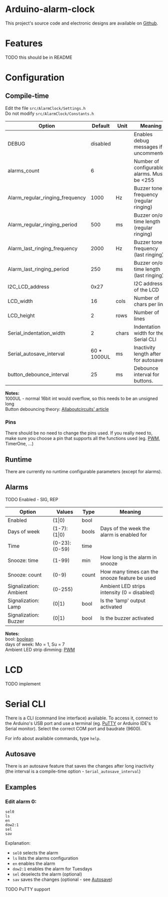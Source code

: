 # Arduino-alarm-clock
This project's source code and electronic designs are available on [Github][Github repo].

# Features
TODO this should be in README

# Configuration
## Compile-time
Edit the file `src/AlarmClock/Settings.h`  
Do not modify `src/AlarmClock/Constants.h`

| Option                          | Default     | Unit  | Meaning                                     |
| ------------------------------- | ----------- | ----- | ------------------------------------------- |
| DEBUG                           | disabled    |       | Enables debug messages if uncommented       |
| alarms_count                    | 6           |       | Number of configurable alarms. Must be <255 |
| Alarm_regular_ringing_frequency | 1000        | Hz    | Buzzer tone frequency (regular ringing)     |
| Alarm_regular_ringing_period    | 500         | ms    | Buzzer on/off time length (regular ringing) |
| Alarm_last_ringing_frequency    | 2000        | Hz    | Buzzer tone frequency (last ringing)        |
| Alarm_last_ringing_period       | 250         | ms    | Buzzer on/off time length (last ringing)    |
| I2C_LCD_address                 | 0x27        |       | I2C address of the LCD                      |
| LCD_width                       | 16          | cols  | Number of chars per line                    |
| LCD_height                      | 2           | rows  | Number of lines                             |
| Serial_indentation_width        | 2           | chars | Indentation width for the Serial CLI        |
| Serial_autosave_interval        | 60 * 1000UL | ms    | Inactivity length after for autosave        |
| button_debounce_interval        | 25          | ms    | Debounce interval for buttons.

**Notes:**  
1000UL - normal 16bit int would overflow, so this needs to be an unsigned long  
Button debouncing theory: [Allaboutcircuits' article][Allaboutcircuits debounce]

### Pins
There should be no need to change the pins used.
If you really need to, make sure you choose a pin that
supports all the functions used (eg. [PWM][Arduino PWM], TimerOne, ...)

## Runtime
There are currently no runtime configurable parameters (except for alarms).

## Alarms
TODO Enabled - SIG, REP

| Option                          | Values        | Type  | Meaning                                       |
| ------------------------------- | ------------- | ----- | --------------------------------------------- |
| Enabled                         | (1\|0)        | bool  |                                               |
| Days of week                    | (1-7):(1\|0)  | bools | Days of the week the alarm is enabled for     |
| Time                            | (0-23):(0-59) | time  |                                               |
| Snooze: time                    | (1-99)        | min   | How long is the alarm in snooze               |
| Snooze: count                   | (0-9)         | count | How many times can the snooze feature be used |
| Signalization: Ambient          | (0-255)       |       | Ambient LED strips intensity (0 = disabled)   |
| Signalization: Lamp             | (0\|1)        | bool  | Is the 'lamp' output activated                |
| Signalization: Buzzer           | (0\|1)        | bool  | Is the buzzer activated                       |


**Notes:**  
bool: [boolean][Wikipedia boolean]  
days of week: Mo = 1, Su = 7  
Ambient LED strip dimming: [PWM][Wikipedia PWM]

# LCD
TODO implement

# Serial CLI
There is a CLI (command line interface) available. To access it, connect to the Arduino's USB
port and use a terminal (eg. [PuTTY] or Arduino IDE's Serial monitor). Select the correct
COM port and baudrate (9600).

For info about available commands, type `help`.

## Autosave
There is an autosave feature that saves the changes after long inactivity
(the interval is a compile-time option - `Serial_autosave_interval`)

## Examples
### Edit alarm 0:
```
sel0
ls
en
dow2:1
sel
sav
```

Explanation:
- `sel0` selects the alarm
- `ls` lists the alarms configuration
- `en` enables the alarm
- `dow2:1` enables the alarm for Tuesdays
- `sel` deselects the alarm (optional)
- `sav` saves the changes (optional - see [Autosave](#autosave))


TODO PuTTY support

[Github repo]: https://github.com/ondras12345/Arduino-alarm-clock
[Arduino PWM]: https://www.arduino.cc/reference/en/language/functions/analog-io/analogwrite/
[Allaboutcircuits debounce]: https://www.allaboutcircuits.com/technical-articles/switch-bounce-how-to-deal-with-it/
[Wikipedia PWM]: https://en.wikipedia.org/wiki/Pulse-width_modulation
[Wikipedia boolean]: https://en.wikipedia.org/wiki/Boolean_data_type
[PuTTY]: https://www.putty.org/
